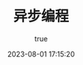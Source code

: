 ---
title: 异步编程
date: 2023-08-01 17:15:20
permalink: /pages/3b6ae6/
categories:
  - web前端
  - 基础学习
  - JavaScript
tags:
  - null
author: 
  name: 
  link: 
---